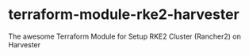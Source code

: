 # terraform-module-rke2-harvester
The awesome Terraform Module for Setup RKE2 Cluster (Rancher2) on Harvester

